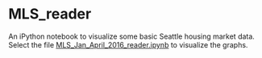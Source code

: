 # MLS_reader
An iPython notebook to visualize some basic Seattle housing market data.  Select the file [MLS_Jan_April_2016_reader.ipynb](https://github.com/Ryshackleton/MLS_reader/blob/master/MLS_Jan_April_2016_reader.ipynb) to visualize the graphs.
